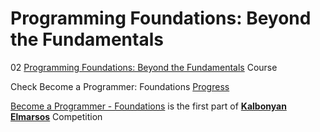 # Programming Foundations: Beyond the Fundamentals

02 [Programming Foundations: Beyond the Fundamentals](https://www.linkedin.com/learning/programming-foundations-beyond-the-fundamentals) Course

Check Become a Programmer: Foundations [Progress](https://github.com/hosamation/Become-a-Programmer-Foundations)

[Become a Programmer - Foundations][1] is the first part of **[Kalbonyan Elmarsos][2]** Competition


[1]: https://www.linkedin.com/learning/paths/become-a-programmer-foundations

[2]: https://www.linkedin.com/company/%D9%83%D8%A7%D9%84%D8%A8%D9%86%D9%8A%D8%A7%D9%86-%D8%A7%D9%84%D9%85%D8%B1%D8%B5%D9%88%D8%B5/